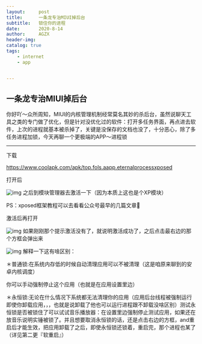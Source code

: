 ```yaml
---
layout:     post
title:      一条龙专治MIUI掉后台
subtitle:   锁住你的进程
date:       2020-8-14
author:     AGZX
header-img: 
catalog: true
tags:
    - internet
    - app


---
```


## 一条龙专治MIUI掉后台

你好吖～众所周知，MIUI的内核管理机制经常莫名其妙的杀后台，虽然说聊天工具之类的专门做了优化，但是针对没优化过的软件：打开多任务界面，再点进去软件，上次的进程就基本被杀掉了，关键是没保存的文档也没了，十分恶心，除了多任务进程加锁，今天再聊一个更极端的APP～进程锁

------

下载

https://www.coolapk.com/apk/top.fols.aapp.eternalprocessxposed

打开后

![img](https://mmbiz.qpic.cn/mmbiz_jpg/tMsLbdfwxoPWKpAqoWibpFkXHYUvyv8I8PCmVUiaelhibO8xu0ibZMLdrazkpF8dTq64QzwLBlicD3gMA2CCJrtI7CA/640?wx_fmt=jpeg&tp=webp&wxfrom=5&wx_lazy=1&wx_co=1)
之后到模块管理器去激活一下（因为本质上这也是个XP模块）

PS：xposed框架教程可以去看看公众号最早的几篇文章👀

激活后再打开

![img](https://mmbiz.qpic.cn/mmbiz_jpg/tMsLbdfwxoPWKpAqoWibpFkXHYUvyv8I8JnennoJTBN5ZhDW2x5KGS1iaK89N6zefOkXFZwknOQp6c5oBnFQzoEw/640?wx_fmt=jpeg&tp=webp&wxfrom=5&wx_lazy=1&wx_co=1)
如果刚刚那个提示激活没有了，就说明激活成功了，之后点击最右边的那个方框会弹出来

![img](https://mmbiz.qpic.cn/mmbiz_jpg/tMsLbdfwxoPWKpAqoWibpFkXHYUvyv8I8aKINt1K7DT83X6Lw7HClEzrPzPg3lXibUlKHiaUVqsCxkFIC2CdFhibGA/640?wx_fmt=jpeg&tp=webp&wxfrom=5&wx_lazy=1&wx_co=1)
解释一下这有啥区别：

＊普通锁:在系统内存低的时候自动清理应用可以不被清理（这是咱原来聊到的安卓内核调度）

你可以手动强制停止这个应用（也就是在应用设置里边）

＊永恒锁:无论在什么情况下系统都无法清理你的应用（应用后台线程被强制运行即使你卸载应用，，，也就是说卸载了他也可以运行进程跟不卸载没啥区别）测试永恒锁是否被锁住了可以试试音乐播放器：在设置里边强制停止测试应用，如果还在放音乐说明实锤被锁了。并且想要取消永恒锁的话，还是点击右边的方框，and重启后才能生效，把应用卸载了之后，即使永恒锁还锁着，重启完，那个进程也某了（详见第二更『软重启』）




